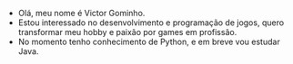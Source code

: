 - Olá, meu nome é Victor Gominho.
- Estou interessado no desenvolvimento e programação de jogos, quero transformar meu hobby e paixão por games em profissão.
- No momento tenho conhecimento de Python, e em breve vou estudar Java.

